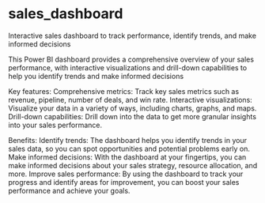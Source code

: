 # sales_dashboard
Interactive sales dashboard to track performance, identify trends, and make informed decisions

This Power BI dashboard provides a comprehensive overview of your sales performance, with interactive visualizations and drill-down capabilities to help you identify trends and make informed decisions

Key features:
Comprehensive metrics: Track key sales metrics such as revenue, pipeline, number of deals, and win rate.
Interactive visualizations: Visualize your data in a variety of ways, including charts, graphs, and maps.
Drill-down capabilities: Drill down into the data to get more granular insights into your sales performance.

Benefits:
Identify trends: The dashboard helps you identify trends in your sales data, so you can spot opportunities and potential problems early on.
Make informed decisions: With the dashboard at your fingertips, you can make informed decisions about your sales strategy, resource allocation, and more.
Improve sales performance: By using the dashboard to track your progress and identify areas for improvement, you can boost your sales performance and achieve your goals.
